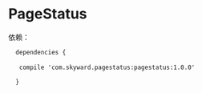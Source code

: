 # PageStatus

依赖：
``` xml
  dependencies {
  
   compile 'com.skyward.pagestatus:pagestatus:1.0.0'
   
  }
```
